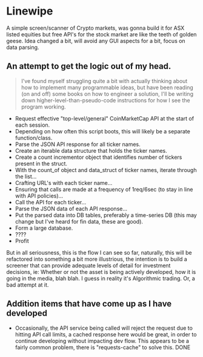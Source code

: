 # Linewipe
A simple screen/scanner of Crypto markets, was gonna build it for ASX listed equities but free API's for the stock market are like the teeth of golden geese. Idea changed a bit, will avoid any GUI aspects for a bit, focus on data parsing.

## An attempt to get the logic out of my head.
> I've found myself struggling quite a bit with actually thinking about how to implement many programmable ideas, but have been reading (on and off) some books on how to engineer a solution, I'll be writing down higher-level-than-pseudo-code instructions for how I see the program working.

* Request effective "top-level/general" CoinMarketCap API at the start of each session.
* Depending on how often this script boots, this will likely be a separate function/class.
* Parse the JSON API response for all ticker names.
* Create an iterable data structure that holds the ticker names.
* Create a count incrementor object that identifies number of tickers present in the struct.
* With the count_of object and data_struct of ticker names, iterate through the list...
* Crafting URL's with each ticker name...
* Ensuring that calls are made at a frequency of 1req/6sec (to stay in line with API policies)...
* Call the API for each ticker...
* Parse the JSON data of each API response...
* Put the parsed data into DB tables, preferably a time-series DB (this may change but I've heard for fin data, these are good).
* Form a large database.
* ????
* Profit

But in all seriousness, this is the flow I can see so far, naturally, this will be refactored into something a bit more illustrious, the intention is to build a screener that can provide adequate levels of detail for investment decisions, ie: Whether or not the asset is being actively developed, how it is going in the media, blah blah. I guess in reality it's Algorithmic trading. Or, a bad attempt at it.

## Addition items that have come up as I have developed
* Occasionally, the API service being called will reject the request due to hitting API call limits, a cached response here would be great, in order to continue developing without impacting dev flow. This appears to be a fairly common problem, there is "requests-cache" to solve this. DONE
